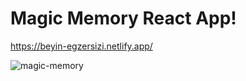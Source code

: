 # Magic Memory React App!

https://beyin-egzersizi.netlify.app/


![magic-memory](https://user-images.githubusercontent.com/17406592/146644508-369ae0f6-0949-474d-95a7-71dad58714ab.gif)
